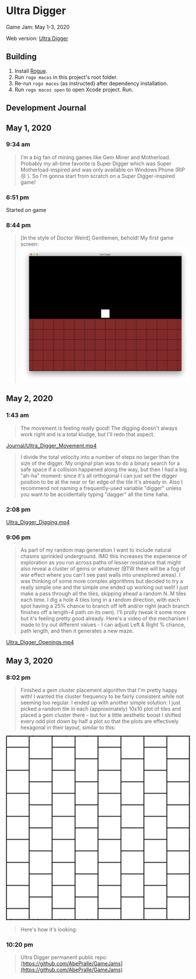 # Ultra Digger

Game Jam: May 1-3, 2020

Web version: [Ultra Digger](https://runegate.com/GameJams/UltraDigger/)

## Building

1. Install [Rogue](https://github.com/AbePralle/Rogue).
2. Run `rogo macos` in this project's root folder.
3. Re-run `rogo macos` (as instructed) after dependency installation.
4. Run `rogo macos open` to open Xcode project. Run.

## Development Journal

## May 1, 2020
### 9:34 am
> I'm a big fan of mining games like Gem Miner and Motherload. Probably my all-time favorite is Super Digger which was Super Motherload-inspired and was only available on Windows Phone (RIP :cry: ). So I'm gonna start from scratch on a Super Digger-inspired game!

### 6:51 pm
Started on game

### 8:44 pm
> [In the style of Doctor Weird] Gentlemen, behold! My first game screen:
![](Journal/Ultra_Digger_First_Screen.png)

## May 2, 2020
### 1:43 am
> The movement is feeling really good! The digging doesn't always work right and is a total kludge, but I'll redo that aspect.

[Journal/Ultra_Digger_Movement.mp4](Journal/Ultra_Digger_Movement.mp4)

> I divide the total velocity into a number of steps no larger than the size of the digger. My original plan was to do a binary search for a safe space if a collision happened along the way, but then I had a big "ah-ha" moment: since it's all orthogonal I can just set the digger position to be at the near or far edge of the tile it's already in.
> Also I recommend not naming a frequently-used variable "digger" unless you want to be accidentally typing "dagger" all the time haha.

### 2:08 pm

[Ultra_Digger_Digging.mp4](Journal/Ultra_Digger_Digging.mp4)

### 9:06 pm
> As part of my random map generation I want to include natural chasms sprinkled underground. IMO this increases the experience of exploration as you run across paths of lesser resistance that might also reveal a cluster of gems or whatever (BTW there will be a fog of war effect where you can't see past walls into unexplored areas). I was thinking of some more complex algorithms but decided to try a really simple one and the simple one ended up working out well! I just make a pass through all the tiles, skipping ahead a random N..M tiles each time. I dig a hole 4 tiles long in a random direction, with each spot having a 25% chance to branch off left and/or right (each branch finishes off a length-4 path on its own). I'll prolly tweak it some more but it's feeling pretty good already. Here's a video of the mechanism I made to try out different values - I can adjust Left & Right % chance, path length, and then it  generates a new maze.

[Ultra_Digger_Openings.mp4](Journal/Ultra_Digger_Openings.mp4)

## May 3, 2020
### 8:02 pm
> Finished a gem cluster placement algorithm that I'm pretty happy with! I wanted the cluster frequency to be fairly consistent while not seeming too regular. I ended up with another simple solution: I just picked a random tile in each (approximately) 10x10 plot of tiles and placed a gem cluster there - but for a little aesthetic boost I shifted every odd plot down by half a plot so that the plots are effectively hexagonal in their layout, similar to this:

![](Journal/HexGrid.png)

> Here's how it's looking:
[](Journal/Ultra_Digger_Gem_Placement.mp4)

### 10:20 pm
> Ultra Digger permanent public repo: [https://github.com/AbePralle/GameJams](https://github.com/AbePralle/GameJams)

